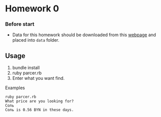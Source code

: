 # Homework 0

### Before start

* Data for this homework should be downloaded from this [webpage](http://www.belstat.gov.by/ofitsialnaya-statistika/makroekonomika-i-okruzhayushchaya-sreda/tseny/operativnaya-informatsiya_4/srednie-tseny-na-potrebitelskie-tovary-i-uslugi-po-respublike-belarus/) and placed into `data` folder.

## Usage

1. bundle install
2. ruby parcer.rb
3. Enter what you want find.

Examples

```
ruby parcer.rb
What price are you looking for?
Соль
Соль is 0.56 BYN in these days.
```
